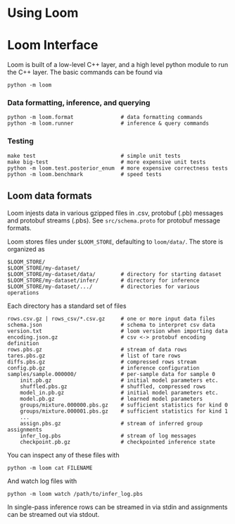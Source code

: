 # Using Loom

# Loom Interface

Loom is built of a low-level C++ layer,
and a high level python module to run the C++ layer.
The basic commands can be found via

    python -m loom

### Data formatting, inference, and querying

    python -m loom.format               # data formatting commands
    python -m loom.runner               # inference & query commands

### Testing

    make test                           # simple unit tests
    make big-test                       # more expensive unit tests
    python -m loom.test.posterior_enum  # more expensive correctness tests
    python -m loom.benchmark            # speed tests

## Loom data formats

Loom injests data in various gzipped files in .csv, protobuf (.pb) messages
and protobuf streams (.pbs).
See `src/schema.proto` for protobuf message formats.

Loom stores files under `$LOOM_STORE`, defaulting to `loom/data/`.
The store is organized as

    $LOOM_STORE/
    $LOOM_STORE/my-dataset/
    $LOOM_STORE/my-dataset/data/        # directory for starting dataset
    $LOOM_STORE/my-dataset/infer/       # directory for inference
    $LOOM_STORE/my-dataset/.../         # directories for various operations

Each directory has a standard set of files

    rows.csv.gz | rows_csv/*.csv.gz     # one or more input data files
    schema.json                         # schema to interpret csv data
    version.txt                         # loom version when importing data
    encoding.json.gz                    # csv <-> protobuf encoding definition
    rows.pbs.gz                         # stream of data rows
    tares.pbs.gz                        # list of tare rows
    diffs.pbs.gz                        # compressed rows stream
    config.pb.gz                        # inference configuration
    samples/sample.000000/              # per-sample data for sample 0
        init.pb.gz                      # initial model parameters etc.
        shuffled.pbs.gz                 # shuffled, compressed rows
        model_in.pb.gz                  # initial model parameters etc.
        model.pb.gz                     # learned model parameters
        groups/mixture.000000.pbs.gz    # sufficient statistics for kind 0
        groups/mixture.000001.pbs.gz    # sufficient statistics for kind 1
        ...
        assign.pbs.gz                   # stream of inferred group assignments
        infer_log.pbs                   # stream of log messages
        checkpoint.pb.gz                # checkpointed inference state

You can inspect any of these files with

    python -m loom cat FILENAME

And watch log files with

    python -m loom watch /path/to/infer_log.pbs

In single-pass inference rows can be streamed in via stdin
and assignments can be streamed out via stdout.
